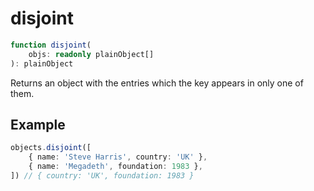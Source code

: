# disjoint

```ts
function disjoint(
    objs: readonly plainObject[]
): plainObject
```

Returns an object with the entries which the key appears in only one of them.

## Example

```ts
objects.disjoint([
    { name: 'Steve Harris', country: 'UK' },
    { name: 'Megadeth', foundation: 1983 },
]) // { country: 'UK', foundation: 1983 }
```
